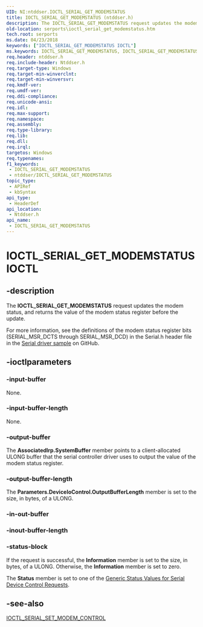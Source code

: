 ```yaml
---
UID: NI:ntddser.IOCTL_SERIAL_GET_MODEMSTATUS
title: IOCTL_SERIAL_GET_MODEMSTATUS (ntddser.h)
description: The IOCTL_SERIAL_GET_MODEMSTATUS request updates the modem status, and returns the value of the modem status register before the update.
old-location: serports\ioctl_serial_get_modemstatus.htm
tech.root: serports
ms.date: 04/23/2018
keywords: ["IOCTL_SERIAL_GET_MODEMSTATUS IOCTL"]
ms.keywords: IOCTL_SERIAL_GET_MODEMSTATUS, IOCTL_SERIAL_GET_MODEMSTATUS control, IOCTL_SERIAL_GET_MODEMSTATUS control code [Serial Ports], ntddser/IOCTL_SERIAL_GET_MODEMSTATUS, serports.ioctl_serial_get_modemstatus, serref_6948e4a9-43c8-4ebe-9a0c-c47a2d3f1a7a.xml
req.header: ntddser.h
req.include-header: Ntddser.h
req.target-type: Windows
req.target-min-winverclnt: 
req.target-min-winversvr: 
req.kmdf-ver: 
req.umdf-ver: 
req.ddi-compliance: 
req.unicode-ansi: 
req.idl: 
req.max-support: 
req.namespace: 
req.assembly: 
req.type-library: 
req.lib: 
req.dll: 
req.irql: 
targetos: Windows
req.typenames: 
f1_keywords:
 - IOCTL_SERIAL_GET_MODEMSTATUS
 - ntddser/IOCTL_SERIAL_GET_MODEMSTATUS
topic_type:
 - APIRef
 - kbSyntax
api_type:
 - HeaderDef
api_location:
 - Ntddser.h
api_name:
 - IOCTL_SERIAL_GET_MODEMSTATUS
---
```


# IOCTL_SERIAL_GET_MODEMSTATUS IOCTL


## -description

The <b>IOCTL_SERIAL_GET_MODEMSTATUS</b> request updates the modem status, and returns the value of the modem status register before the update.

For more information, see the definitions of the modem status register bits (SERIAL_MSR_DCTS through SERIAL_MSR_DCD) in the Serial.h header file in the <a href="https://go.microsoft.com/fwlink/p/?LinkId=617962">Serial driver sample</a> on GitHub.

## -ioctlparameters

### -input-buffer

None.

### -input-buffer-length

None.

### -output-buffer

The <b>AssociatedIrp.SystemBuffer</b> member points to a client-allocated ULONG buffer that the serial controller driver uses to output the value of the modem status register.

### -output-buffer-length

The <b>Parameters.DeviceIoControl.OutputBufferLength</b> member is set to the size, in bytes, of a ULONG.

### -in-out-buffer

### -inout-buffer-length

### -status-block

If the request is successful, the <b>Information</b> member is set to the size, in bytes, of a ULONG. Otherwise, the <b>Information</b> member is set to zero.

The <b>Status</b> member is set to one of the <a href="/windows-hardware/drivers/serports/serial-device-control-requests2">Generic Status Values for Serial Device Control Requests</a>.

## -see-also

<a href="/windows-hardware/drivers/ddi/ntddser/ni-ntddser-ioctl_serial_set_modem_control">IOCTL_SERIAL_SET_MODEM_CONTROL</a>
